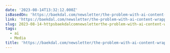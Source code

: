 ```yaml
---
date: '2023-08-14T13:32:12.000Z'
isBasedOn: 'https://baekdal.com/newsletter/the-problem-with-ai-content-wrappers/'
link: 'https://baekdal.com/newsletter/the-problem-with-ai-content-wrappers/'
slug: 2023-08-14-httpsbaekdalcomnewsletterthe-problem-with-ai-content-wrappers
tags:
  - ai
  - Media
title: 'https://baekdal.com/newsletter/the-problem-with-ai-content-wrappers/'
---
```



